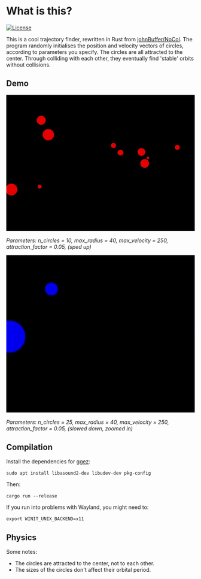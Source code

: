 # What is this?

[![License](https://img.shields.io/badge/license-MIT-blue.svg)](https://github.com/arminghofrani/collisions-disallowed/blob/master/LICENSE)

This is a cool trajectory finder, rewritten in Rust from [johnBuffer/NoCol](https://github.com/johnBuffer/NoCol). The program randomly initialises the position and velocity vectors of circles, according to parameters you specify. The circles are all attracted to the center. Through colliding with each other, they eventually find 'stable' orbits without collisions.

## Demo

![Demo](https://github.com/arminghofrani/collisions-disallowed/blob/master/demo/demo_fast.gif)

*Parameters: n_circles = 10, max_radius = 40, max_velocity = 250, attraction_factor = 0.05, (sped up)*

![Demo](https://github.com/arminghofrani/collisions-disallowed/blob/master/demo/demo_slow.gif)

*Parameters: n_circles = 25, max_radius = 40, max_velocity = 250, attraction_factor = 0.05, (slowed down, zoomed in)*

## Compilation

Install the dependencies for [ggez](https://github.com/ggez/ggez):
```
sudo apt install libasound2-dev libudev-dev pkg-config
```
Then:
```
cargo run --release
```
If you run into problems with Wayland, you might need to:
```
export WINIT_UNIX_BACKEND=x11
```

## Physics

Some notes:

* The circles are attracted to the center, not to each other.
* The sizes of the circles don't affect their orbital period.
